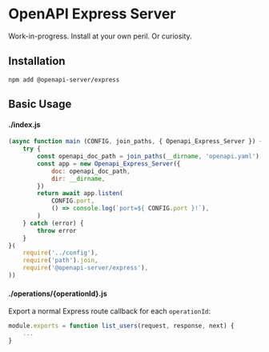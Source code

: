 # OpenAPI Express Server

Work-in-progress. Install at your own peril. Or curiosity.

## Installation

```
npm add @openapi-server/express
```

## Basic Usage

#### ./index.js

```js
(async function main (CONFIG, join_paths, { Openapi_Express_Server }) {
    try {
        const openapi_doc_path = join_paths(__dirname, 'openapi.yaml')
        const app = new Openapi_Express_Server({
            doc: openapi_doc_path,
            dir: __dirname,
        })
        return await app.listen(
            CONFIG.port,
            () => console.log(`port=${ CONFIG.port }!`),
        )
    } catch (error) {
        throw error
    }
}(
    require('../config'),
    require('path').join,
    require('@openapi-server/express'),
))
```

#### ./operations/{operationId}.js

Export a normal Express route callback for each `operationId`:

```js
module.exports = function list_users(request, response, next) {
    ...
}
```

